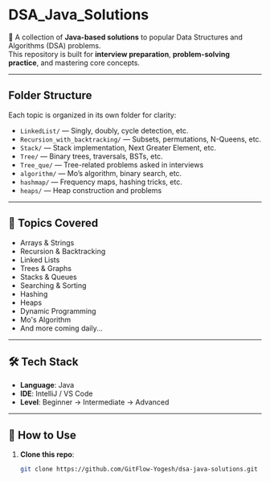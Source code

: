 # DSA_Java_Solutions
📘 A collection of **Java-based solutions** to popular Data Structures and Algorithms (DSA) problems.  
This repository is built for **interview preparation**, **problem-solving practice**, and mastering core concepts.

---

##  Folder Structure

Each topic is organized in its own folder for clarity:

- `LinkedList/` — Singly, doubly, cycle detection, etc.
- `Recursion_with_backtracking/` — Subsets, permutations, N-Queens, etc.
- `Stack/` — Stack implementation, Next Greater Element, etc.
- `Tree/` — Binary trees, traversals, BSTs, etc.
- `Tree_que/` — Tree-related problems asked in interviews
- `algorithm/` — Mo’s algorithm, binary search, etc.
- `hashmap/` — Frequency maps, hashing tricks, etc.
- `heaps/` — Heap construction and problems

---

## 🧠 Topics Covered

- Arrays & Strings
- Recursion & Backtracking
- Linked Lists
- Trees & Graphs
- Stacks & Queues
- Searching & Sorting
- Hashing
- Heaps
- Dynamic Programming
- Mo's Algorithm
- And more coming daily...

---

## 🛠 Tech Stack

- **Language**: Java
- **IDE**: IntelliJ / VS Code
- **Level**: Beginner → Intermediate → Advanced

---

## 🚀 How to Use

1. **Clone this repo**:

   ```bash
   git clone https://github.com/GitFlow-Yogesh/dsa-java-solutions.git
